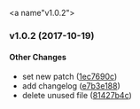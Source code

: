 <a name"v1.0.2"></a>
### v1.0.2 (2017-10-19)


#### Other Changes

* set new patch ([1ec7690c](.//commit/1ec7690c))
* add changelog ([e7b3e188](.//commit/e7b3e188))
* delete unused file ([81427b4c](.//commit/81427b4c))

